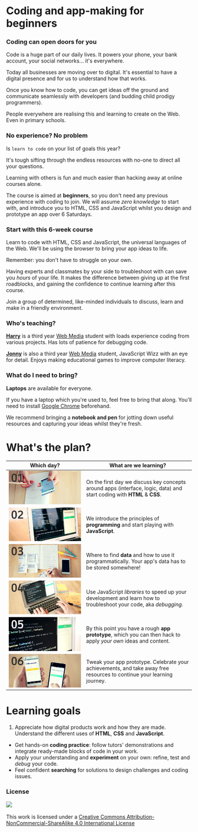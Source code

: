 <!--Start prototyping and building apps using HTML, CSS and JavaScript in this 24-hour (6 weekly sessions) introductory course. -->

# Coding and app-making for beginners

### Coding can open doors for you

Code is a huge part of our daily lives. It powers your phone, your bank account, your social networks... it's everywhere.

Today all businesses are moving over to digital. It's essential to have a digital presence and for us to understand how that works.

Once you know how to code, you can get ideas off the ground and communicate seamlessly with developers (and budding child prodigy programmers).

People everywhere are realising this and learning to create on the Web. Even in primary schools.

### No experience? No problem

Is `learn to code` on your list of goals this year?

It's tough sifting through the endless resources with no-one to direct all your questions.

Learning with others is fun and much easier than hacking away at online courses alone.

The course is aimed at **beginners**, so you don't need any previous experience with coding to join. We will assume _zero knowledge_ to start with, and introduce you to HTML, CSS and JavaScript whilst you design and prototype an app over 6 Saturdays.

### Start with this 6-week course

Learn to code with HTML, CSS and JavaScript, the universal languages of the Web. We'll be using the browser to bring your app ideas to life.

Remember: you don't have to struggle on your own.

Having experts and classmates by your side to troubleshoot with can save you _hours_ of your life. It makes the difference between giving up at the first roadblocks, and gaining the confidence to continue learning after this course.

Join a group of determined, like-minded individuals to discuss, learn and make in a friendly environment.

### Who's teaching?

<!-- **[Matteo](https://twitter.com/@baddeo)** is a senior lecturer for [Web Media at Ravensbourne](https://twitter.com/RaveWebMedia) with loads of experience building apps and educational games. He loves teaching and has near-infinite patience. -->

<!-- **Yuki** is a self-taught JavaScript ninja and a senior developer at [The Mill](http://www.themill.com/). He has plenty of inspiring links and JS tricks to share. -->

<!-- **[Aimee](http://aimeemj.com)** makes websites and clothes. She was in your shoes a year ago, reads puzzled faces and knows when to slow down the pace. -->

**[Harry](https://twitter.com/@h_dif)** is a third year [Web Media](https://twitter.com/RaveWebMedia) student with loads experience coding from various projects. Has lots of patience for debugging code.

**[Jonny](https://twitter.com/@jonnygwi)** is also a third year [Web Media](https://twitter.com/RaveWebMedia) student, JavaScript Wizz with an eye for detail. Enjoys making educational games to improve computer literacy.

### What do I need to bring?

**Laptops** are available for everyone.

If you have a laptop which you're used to, feel free to bring that along. You'll need to install [Google Chrome](https://www.google.com/chrome/) beforehand.

We recommend bringing a **notebook and pen** for jotting down useful resources and capturing your ideas whilst they're fresh.

<!--
### Learn to design and code apps!

Working from a hands-on brief, you will write your first line of code and in a few weeks you will have made your own app.

You will experience the design and development process first-hand, and get to know the fabrics of the Web: HTML, CSS, JavaScript and APIs.

This course is a great starting point in your app-making journey.

Suitable for people who have never written a line of code, this course will guide you through the design, prototype and development process that leads to the creation of a web-based application.

Working on hands-on briefs, you will learn the principles of programming and get familiar with the fabrics of the Web (HTML, CSS, JavaScript and APIs).
-->


# What's the plan?

Which day?	| What are we learning?
----------	| ---------------------
[![](sessions/img/day-1.jpg)](sessions/01) | On the first day we discuss key concepts around apps (interface, logic, data) and start coding with **HTML** & **CSS**.
[![](sessions/img/day-2.jpg)](sessions/02) | We introduce the principles of **programming** and start playing with **JavaScript**.
[![](sessions/img/day-3.jpg)](sessions/03) | Where to find **data** and how to use it programmatically. Your app's data has to be stored somewhere!
[![](sessions/img/day-4.jpg)](sessions/04) | Use JavaScript _libraries_ to speed up your development and learn how to troubleshoot your code, aka _debugging_.
[![](sessions/img/day-5.jpg)](sessions/05) | By this point you have a rough **app prototype**, which you can then hack to apply *your own* ideas and content.
[![](sessions/img/day-6.jpg)](sessions/06) | Tweak your app prototype. Celebrate your achievements, and take away free resources to continue your learning journey.


# Learning goals

1. Appreciate how digital products work and how they are made. Understand the different uses of **HTML**, **CSS** and **JavaScript**.
* Get hands-on **coding practice**: follow tutors' demonstrations and integrate ready-made blocks of code in your work.
* Apply your understanding and **experiment** on your own: refine, test and *debug* your code.
* Feel confident **searching** for solutions to design challenges and coding issues.

<!--
* Identify **bugs** (unexpected behaviours in apps or code errors) using tools to *inspect* apps and come up with possible explanations.
* Create **proof-of-concept prototypes** for Web apps, which manipulate data from online databases and/or **APIs**.
* Discuss **app ideas** in terms of *interface*, *logic* and *data* with designers and developers.
* **Visualise interaction flows** with analog (paper) and digital tools.
* Break down **behaviour** (including human behaviour) into *algorithms*, that is step-by-step instructions that can be coded.  
* Understand the role of the three pillar **technologies** of the Web: *HTML*, *CSS* and *JS*.
* Understand how **data APIs** work (HTTP requests, API keys, URL parameters) and hook up one (or more) APIs to your Web application.
* Critically analyse the **mechanics** of a Web application, breaking down its behaviour into *data*, *functions* and *logic*.
-->


### License

[![](https://i.creativecommons.org/l/by-nc-sa/4.0/88x31.png)](http://creativecommons.org/licenses/by-nc-sa/4.0)

This work is licensed under a [Creative Commons Attribution-NonCommercial-ShareAlike 4.0 International License](http://creativecommons.org/licenses/by-nc-sa/4.0)
